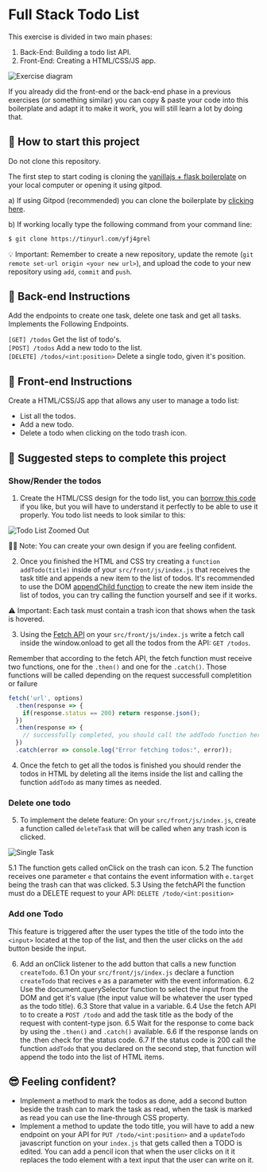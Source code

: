 # Full Stack Todo List

This exercise is divided in two main phases: 

1. Back-End: Building a todo list API.
2. Front-End: Creating a HTML/CSS/JS app.

![Exercise diagram](https://github.com/breatheco-de/full-stack-todo-list/blob/master/assets/diagram.png?raw=true)

If you already did the front-end or the back-end phase in a previous exercises (or something similar) you can copy & paste your code into this boilerplate and adapt it to make it work, you will still learn a lot by doing that.

## 🌱  How to start this project

Do not clone this repository.

The first step to start coding is cloning the [vanillajs + flask boilerplate](https://tinyurl.com/yfj4grel) on your local computer or opening it using gitpod.

a) If using Gitpod (recommended) you can clone the boilerplate by [clicking here](https://tinyurl.com/yfj4grel).

b) If working locally type the following command from your command line: 
```sh
$ git clone https://tinyurl.com/yfj4grel
```

💡 Important: Remember to create a new repository, update the remote (`git remote set-url origin <your new url>`), and upload the code to your new repository using `add`, `commit` and `push`.

## 📝 Back-end Instructions

Add the endpoints to create one task, delete one task and get all tasks. Implements the Following Endpoints.

`[GET] /todos` Get the list of todo's.  
`[POST] /todos` Add a new todo to the list.  
`[DELETE] /todos/<int:position>` Delete a single todo, given it's position.  
  
## 📝 Front-end Instructions

Create a HTML/CSS/JS app that allows any user to manage a todo list: 
- List all the todos.
- Add a new todo.
- Delete a todo when clicking on the todo trash icon.

## 🤗 Suggested steps to complete this project

### Show/Render the todos

1. Create the HTML/CSS design for the todo list, you can [borrow this code](https://codepen.io/alesanchezr/pen/zYrOPbM) if you like, but you will have to understand it perfectly to be able to use it properly. You todo list needs to look similar to this:

![Todo List Zoomed Out](https://github.com/breatheco-de/full-stack-todo-list/blob/master/assets/todo-zoom-out.png?raw=true)

🤘🏼 Note: You can create your own design if you are feeling confident.

2. Once you finished the HTML and CSS try creating a `function addTodo(title)` inside of your `src/front/js/index.js` that receives the task title and appends a new item to the list of todos. It's recommended to use the DOM [appendChild function](https://www.w3schools.com/jsref/met_node_appendchild.asp) to create the new item inside the list of todos, you can try calling the function yourself and see if it works.

⚠️ Important: Each task must contain a trash icon that shows when the task is hovered.

3. Using the [Fetch API](https://content.breatheco.de/lesson/the-fetch-javascript-api) on your `src/front/js/index.js` write a fetch call inside the window.onload to get all the todos from the API: `GET /todos`.

Remember that according to the fetch API, the fetch function must receive two functions, one for the `.then()` and one for the `.catch()`. Those functions will be called depending on the request successfull completition or failure

```js
fetch('url', options)
  .then(response => {
    if(response.status == 200) return response.json();
  })
  .then(response => {
    // successfully completed, you should call the addTodo function here.
  })
  .catch(error => console.log("Error fetching todos:", error));
```

4. Once the fetch to get all the todos is finished you should render the todos in HTML by deleting all the items inside the list and calling the function `addTodo` as many times as needed.

### Delete one todo

5. To implement the delete feature: On your `src/front/js/index.js`, create a function called `deleteTask` that will be called when any trash icon is clicked.

![Single Task](https://github.com/breatheco-de/full-stack-todo-list/blob/master/assets/delete-task.png?raw=true)

5.1 The function gets called onClick on the trash can icon.
5.2 The function receives one parameter `e` that contains the event information with `e.target` being the trash can that was clicked.
5.3 Using the fetchAPI the function must do a DELETE request to your API: `DELETE /todo/<int:position>`

### Add one Todo

This feature is triggered after the user types the title of the todo into the `<input>` located at the top of the list, and then the user clicks on the `add` button beside the input.

6. Add an onClick listener to the add button that calls a new function `createTodo`.
6.1 On your `src/front/js/index.js` declare a function `createTodo` that recives `e` as a parameter with the event information.
6.2 Use the document.querySelector function to select the input from the DOM and get it's value (the input value will be whatever the user typed as the todo title).
6.3 Store that value in a variable.
6.4 Use the fetch API to to create a `POST /todo` and add the task title as the body of the request with content-type json.
6.5 Wait for the response to come back by using the `.then()` and `.catch()` available.
6.6 If the response lands on the .then check for the status code.
6.7 If the status code is 200 call the function `addTodo` that you declared on the second step, that function will append the todo into the list of HTML items.


## 😎 Feeling confident?

- Implement a method to mark the todos as done, add a second button beside the trash can to mark the task as read, when the task is marked as read you can use the line-through CSS property.
- Implement a method to update the todo title, you will have to add a new endpoint on your API for `PUT /todo/<int:position>` and a `updateTodo` javascript function on your `index.js` that gets called then a TODO is edited. You can add a pencil icon that when the user clicks on it it replaces the todo element with a text input that the user can write on it.
